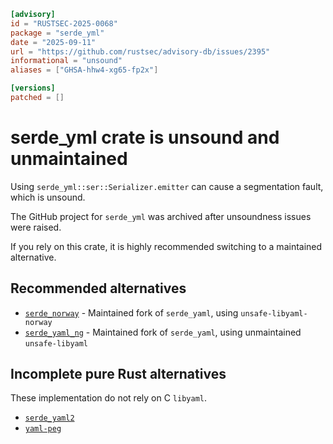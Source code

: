 ```toml
[advisory]
id = "RUSTSEC-2025-0068"
package = "serde_yml"
date = "2025-09-11"
url = "https://github.com/rustsec/advisory-db/issues/2395"
informational = "unsound"
aliases = ["GHSA-hhw4-xg65-fp2x"]

[versions]
patched = []
```

# serde_yml crate is unsound and unmaintained

Using `serde_yml::ser::Serializer.emitter` can cause a segmentation fault, which is unsound.

The GitHub project for `serde_yml` was archived after unsoundness issues were raised.

If you rely on this crate, it is highly recommended switching to a maintained alternative.

## Recommended alternatives

- [`serde_norway`](https://crates.io/crates/serde_norway) - Maintained fork of `serde_yaml`, using `unsafe-libyaml-norway`
- [`serde_yaml_ng`](https://crates.io/crates/serde_yaml_ng) - Maintained fork of `serde_yaml`, using unmaintained `unsafe-libyaml`

## Incomplete pure Rust alternatives

These implementation do not rely on C `libyaml`.

- [`serde_yaml2`](https://crates.io/crates/serde_yaml2)
- [`yaml-peg`](https://crates.io/crates/yaml-peg)
